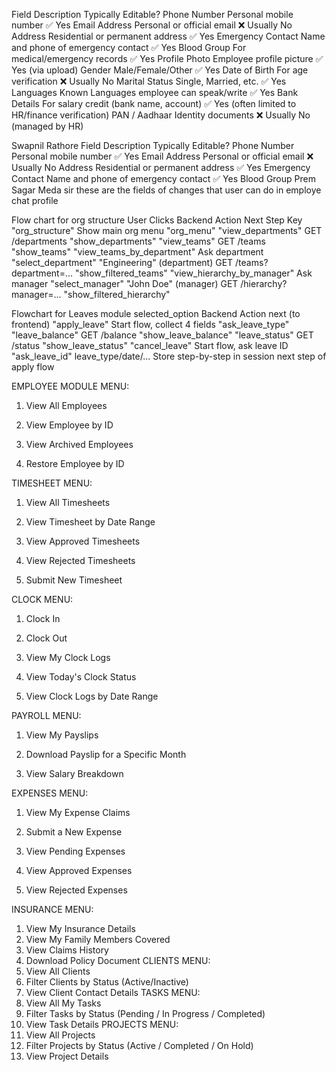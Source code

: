  
Field	Description	Typically Editable?
Phone Number	Personal mobile number	✅ Yes
Email Address	Personal or official email	❌ Usually No
Address	Residential or permanent address	✅ Yes
Emergency Contact	Name and phone of emergency contact	✅ Yes
Blood Group	For medical/emergency records	✅ Yes
Profile Photo	Employee profile picture	✅ Yes (via upload)
Gender	Male/Female/Other	✅ Yes
Date of Birth	For age verification	❌ Usually No
Marital Status	Single, Married, etc.	✅ Yes
Languages Known	Languages employee can speak/write	✅ Yes
Bank Details	For salary credit (bank name, account)	✅ Yes (often limited to HR/finance verification)
PAN / Aadhaar	Identity documents	❌ Usually No (managed by HR)
 
 
Swapnil Rathore
Field  Description  Typically Editable?          Phone Number  Personal mobile number  ✅ Yes      Email Address  Personal or official email  ❌ Usually No      Address  Residential or permanent address  ✅ Yes      Emergency Contact  Name and phone of emergency contact  ✅ Yes      Blood Group
Prem Sagar Meda sir these are the fields of changes that user can do in employe chat profile 
 
Flow chart for org structure
User Clicks                         	Backend Action	                           Next Step Key
"org_structure"	                      Show main org menu	                        "org_menu"
"view_departments"	                    GET /departments                    	"show_departments"
"view_teams"	                            GET /teams	                           "show_teams"
"view_teams_by_department"	            Ask department	                      "select_department"
"Engineering" (department)        	GET /teams?department=...                      	"show_filtered_teams"
"view_hierarchy_by_manager"         	Ask manager                                    	"select_manager"
"John Doe" (manager)	             GET /hierarchy?manager=...	                        "show_filtered_hierarchy"
 
 
Flowchart for Leaves module 
selected_option	                                Backend Action	                           next (to frontend)
"apply_leave"	                                 Start flow, collect 4 fields	              "ask_leave_type"
"leave_balance"	                                         GET /balance	                   "show_leave_balance"
"leave_status"	                                          GET /status	                      "show_leave_status"
"cancel_leave"	                                 Start flow, ask leave ID	                 "ask_leave_id"
leave_type/date/...	Store step-by-step in session	next step of apply flow
 
 
EMPLOYEE MODULE MENU:

1. View All Employees

2. View Employee by ID

3. View Archived Employees

4. Restore Employee by ID


TIMESHEET MENU:

1. View All Timesheets

2. View Timesheet by Date Range

3. View Approved Timesheets

4. View Rejected Timesheets

5. Submit New Timesheet


CLOCK MENU:

1. Clock In

2. Clock Out

3. View My Clock Logs

4. View Today's Clock Status

5. View Clock Logs by Date Range


PAYROLL MENU:

1. View My Payslips

2. Download Payslip for a Specific Month

3. View Salary Breakdown


EXPENSES MENU:

1. View My Expense Claims

2. Submit a New Expense

3. View Pending Expenses

4. View Approved Expenses

5. View Rejected Expenses

 INSURANCE MENU:
1. View My Insurance Details
2. View My Family Members Covered
3. View Claims History
4. Download Policy Document
CLIENTS MENU:
1. View All Clients
2. Filter Clients by Status (Active/Inactive)
3. View Client Contact Details
TASKS MENU:
1. View All My Tasks
2. Filter Tasks by Status (Pending / In Progress / Completed)
3. View Task Details
PROJECTS MENU:
1. View All Projects
2. Filter Projects by Status (Active / Completed / On Hold)
3. View Project Details

